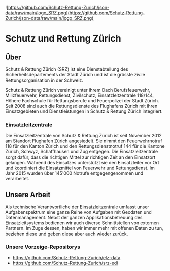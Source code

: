 ![https://github.com/Schutz-Rettung-Zurich/json-data/raw/main/logo_SRZ.png](https://github.com/Schutz-Rettung-Zurich/json-data/raw/main/logo_SRZ.png)

# Schutz und Rettung Zürich

## Über

Schutz & Rettung Zürich (SRZ) ist eine Dienstabteilung des Sicherheitsdepartements der Stadt Zürich und ist die grösste zivile Rettungsorganisation in der Schweiz.

Schutz & Rettung Zürich vereinigt unter ihrem Dach Berufsfeuerwehr, Milizfeuerwehr, Rettungsdienst, Zivilschutz, Einsatzleitzentrale 118/144, Höhere Fachschule für Rettungsberufe und Feuerpolizei der Stadt Zürich. Seit 2008 sind auch die Rettungsdienste des Flughafens Zürich mit ihren Einsatzgebieten und Dienstleistungen in Schutz & Rettung Zürich integriert. 

### Einsatzleitzentrale

Die Einsatzleitzentrale von Schutz & Rettung Zürich ist seit November 2012 am Standort Flughafen Zürich angesiedelt. Sie nimmt den Feuerwehrnotruf 118 für den Kanton Zürich und den Rettungsdienstnotruf 144 für die Kantone Zürich, Schwyz, Schaffhausen und Zug entgegen. Die Einsatzleitzentrale sorgt dafür, dass die richtigen Mittel zur richtigen Zeit an den Einsatzort gelangen. Während des Einsatzes unterstützt sie den Einsatzleiter vor Ort und koordiniert die Einsatzmittel von Feuerwehr und Rettungsdienst. Im Jahr 2015 wurden über 145'000 Notrufe entgegengenommen und verarbeitet.

## Unsere Arbeit

Als technische Verantwortliche der Einsatzleitzentrale umfasst unser Aufgabenspektrum eine ganze Reihe von Aufgaben mit Geodaten und Datenmanagement. Nebst der ganzen Applikationsbetreuung des Einsatzleitsystems bedienen wir auch diverse Schnittstellen von externen Partnern. Im Zuge dessen, haben wir immer mehr mit offenen Daten zu tun, beziehen diese und geben diese aber auch wieder zurück.

### Unsere Vorzeige-Repositorys

- https://github.com/Schutz-Rettung-Zurich/elz-data
- https://github.com/Schutz-Rettung-Zurich/srz-edi
